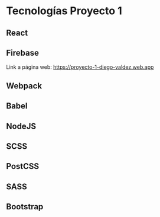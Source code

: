 # Tecnologías Proyecto 1
## React
## Firebase
Link a página web: https://proyecto-1-diego-valdez.web.app
## Webpack
## Babel
## NodeJS
## SCSS
## PostCSS
## SASS
## Bootstrap
